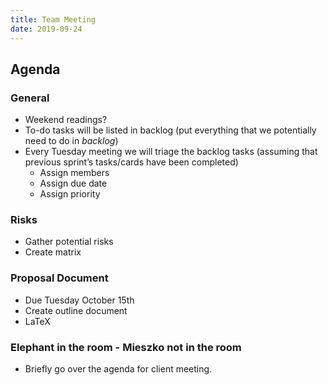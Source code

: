 ```yaml
---
title: Team Meeting
date: 2019-09-24
---
```


## Agenda

### General

- Weekend readings?
- To-do tasks will be listed in backlog (put everything that we potentially need to do in *backlog*)
- Every Tuesday meeting we will triage the backlog tasks (assuming that previous sprint’s tasks/cards have been completed)
  - Assign members
  - Assign due date
  - Assign priority

### Risks

- Gather potential risks
- Create matrix

### Proposal Document

- Due Tuesday October 15th
- Create outline document
- LaTeX

### Elephant in the room - Mieszko not in the room

- Briefly go over the agenda for client meeting.